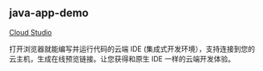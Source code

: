 ## java-app-demo
[Cloud Studio](https://coding.net/products/cloudstudio)

打开浏览器就能编写并运行代码的云端 IDE (集成式开发环境），支持连接到您的云主机，生成在线预览链接。让您获得和原生 IDE 一样的云端开发体验。
